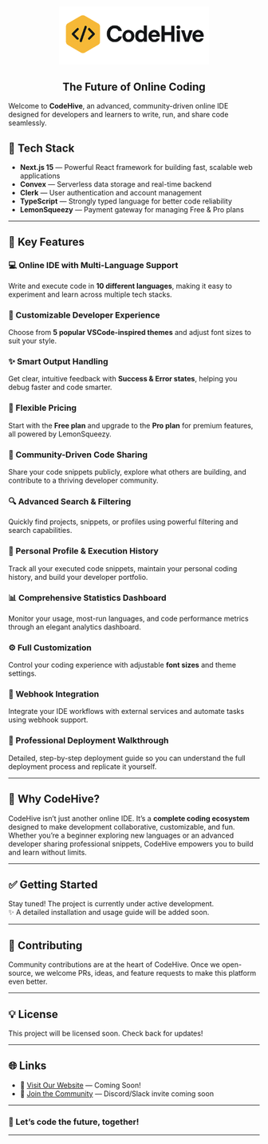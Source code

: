 <p align="center">
  <img src="public/logo.png" alt="CodeHive Logo" width="300"/>
  <h2 align="center"><strong>The Future of Online Coding</strong></h2>
</p>

Welcome to **CodeHive**, an advanced, community-driven online IDE designed for developers and learners to write, run, and share code seamlessly.  

## 🚀 Tech Stack

- **Next.js 15** — Powerful React framework for building fast, scalable web applications
- **Convex** — Serverless data storage and real-time backend
- **Clerk** — User authentication and account management
- **TypeScript** — Strongly typed language for better code reliability
- **LemonSqueezy** — Payment gateway for managing Free & Pro plans

---

## 🌟 Key Features

### 💻 Online IDE with Multi-Language Support
Write and execute code in **10 different languages**, making it easy to experiment and learn across multiple tech stacks.

### 🎨 Customizable Developer Experience
Choose from **5 popular VSCode-inspired themes** and adjust font sizes to suit your style.

### ✨ Smart Output Handling
Get clear, intuitive feedback with **Success & Error states**, helping you debug faster and code smarter.

### 💎 Flexible Pricing
Start with the **Free plan** and upgrade to the **Pro plan** for premium features, all powered by LemonSqueezy.

### 🤝 Community-Driven Code Sharing
Share your code snippets publicly, explore what others are building, and contribute to a thriving developer community.

### 🔍 Advanced Search & Filtering
Quickly find projects, snippets, or profiles using powerful filtering and search capabilities.

### 👤 Personal Profile & Execution History
Track all your executed code snippets, maintain your personal coding history, and build your developer portfolio.

### 📊 Comprehensive Statistics Dashboard
Monitor your usage, most-run languages, and code performance metrics through an elegant analytics dashboard.

### ⚙️ Full Customization
Control your coding experience with adjustable **font sizes** and theme settings.

### 🔗 Webhook Integration
Integrate your IDE workflows with external services and automate tasks using webhook support.

### 🌟 Professional Deployment Walkthrough
Detailed, step-by-step deployment guide so you can understand the full deployment process and replicate it yourself.

---

## 💬 Why CodeHive?

CodeHive isn’t just another online IDE. It’s a **complete coding ecosystem** designed to make development collaborative, customizable, and fun. Whether you’re a beginner exploring new languages or an advanced developer sharing professional snippets, CodeHive empowers you to build and learn without limits.

---

## ✅ Getting Started

Stay tuned! The project is currently under active development.  
✨ A detailed installation and usage guide will be added soon.

---

## 🙌 Contributing

Community contributions are at the heart of CodeHive. Once we open-source, we welcome PRs, ideas, and feature requests to make this platform even better.

---

## 💡 License

This project will be licensed soon. Check back for updates!

---

## 🌐 Links

- 🌟 [Visit Our Website](#) — Coming Soon!
- 💬 [Join the Community](#) — Discord/Slack invite coming soon

---

### 🚀 Let’s code the future, together!

---

